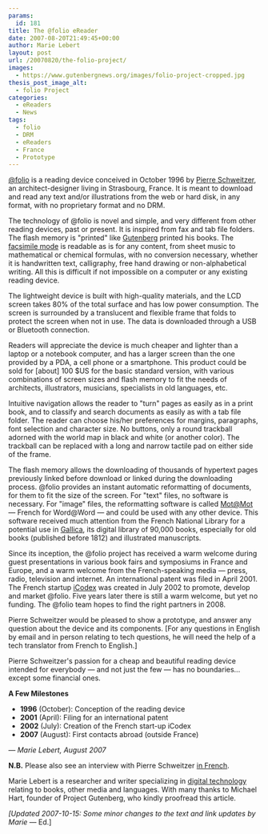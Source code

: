 ```yaml
---
params:
  id: 181
title: The @folio eReader
date: 2007-08-20T21:49:45+00:00
author: Marie Lebert
layout: post
url: /20070820/the-folio-project/
images:
  - https://www.gutenbergnews.org/images/folio-project-cropped.jpg
thesis_post_image_alt:
  - folio Project
categories:
  - eReaders
  - News
tags:
  - folio
  - DRM
  - eReaders
  - France
  - Prototype
---
```

<a href="http://www.icodex.net" target="_blank">@folio</a> is a reading device conceived in October 1996 by <a href="http://www.etudes-francaises.net/entretiens/schweitzer.htm" target="new">Pierre Schweitzer</a>, an architect-designer living in Strasbourg, France. It is meant to download and read any text and/or illustrations from the web or hard disk, in any format, with no proprietary format and no DRM.

The technology of @folio is novel and simple, and very different from other reading devices, past or present. It is inspired from fax and tab file folders. The flash memory is "printed" like <a href="http://www.icodex.net/design/avanttout.html" target="new">Gutenberg</a> printed his books. The <a href="http://www.icodex.net/logiciel/facsimile.html" target="new">facsimile mode</a> is readable as is for any content, from sheet music to mathematical or chemical formulas, with no conversion necessary, whether it is handwritten text, calligraphy, free hand drawing or non-alphabetical writing. All this is difficult if not impossible on a computer or any existing reading device.

<!--more-->

The lightweight device is built with high-quality materials, and the LCD screen takes 80% of the total surface and has low power consumption. The screen is surrounded by a translucent and flexible frame that folds to protect the screen when not in use. The data is downloaded through a USB or Bluetooth connection.

Readers will appreciate the device is much cheaper and lighter than a laptop or a notebook computer, and has a larger screen than the one provided by a PDA, a cell phone or a smartphone. This product could be sold for [about] 100 $US for the basic standard version, with various combinations of screen sizes and flash memory to fit the needs of architects, illustrators, musicians, specialists in old languages, etc.

Intuitive navigation allows the reader to "turn" pages as easily as in a print book, and to classify and search documents as easily as with a tab file folder. The reader can choose his/her preferences for margins, paragraphs, font selection and character size. No buttons, only a round trackball adorned with the world map in black and white (or another color). The trackball can be replaced with a long and narrow tactile pad on either side of the frame.

The flash memory allows the downloading of thousands of hypertext pages previously linked before download or linked during the downloading process. @folio provides an instant automatic reformatting of documents, for them to fit the size of the screen. For "text" files, no software is necessary. For "image" files, the reformatting software is called [Mot@Mot](http://www.icodex.net/logiciel/motamot.html) — French for Word@Word — and could be used with any other device. This software received much attention from the French National Library for a potential use in [Gallica](http://gallica.bnf.fr), its digital library of 90,000 books, especially for old books (published before 1812) and illustrated manuscripts.

Since its inception, the @folio project has received a warm welcome during guest presentations in various book fairs and symposiums in France and Europe, and a warm welcome from the French-speaking media — press, radio, television and internet. An international patent was filed in April 2001. The French startup [iCodex](http://www.icodex.net/) was created in July 2002 to promote, develop and market @folio. Five years later there is still a warm welcome, but yet no funding. The @folio team hopes to find the right partners in 2008.

Pierre Schweitzer would be pleased to show a prototype, and answer any question about the device and its components. [For any questions in English by email and in person relating to tech questions, he will need the help of a tech translator from French to English.]

Pierre Schweitzer's passion for a cheap and beautiful reading device intended for everybody — and not just the few — has no boundaries... except some financial ones.

**A Few Milestones**

  * **1996** (October): Conception of the reading device
  * **2001** (April): Filing for an international patent
  * **2002** (July): Creation of the French start-up iCodex
  * **2007** (August): First contacts abroad (outside France)

_— Marie Lebert, August 2007_

**N.B.**
Please also see an interview with Pierre Schweitzer <a href="http://www.etudes-francaises.net/dossiers/@folio.htm#francais" target="new">in French</a>.

Marie Lebert is a researcher and writer specializing in <a href="http://www.etudes-francaises.net/dico/" target="new">digital technology</a> relating to books, other media and languages. With many thanks to Michael Hart, founder of Project Gutenberg, who kindly proofread this article.

_[Updated 2007-10-15: Some minor changes to the text and link updates by Marie_ — Ed.]
